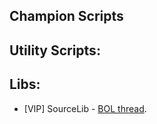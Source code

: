 Champion Scripts
------------

Utility Scripts:
------------

Libs:
------------
*   \[VIP\] SourceLib - [BOL thread](http://botoflegends.com/forum/topic/17009-library-sourcelib/).